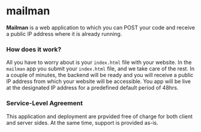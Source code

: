 # mailman

**Mailman** is a web application to which you can POST your code and receive a public IP address where it is already running.

### How does it work?

All you have to worry about is your `index.html` file with your website. In the `mailman` app you submit your `index.html` file, and we take care of the rest. In a couple of minutes, the backend will be ready and you will receive a public IP address from which your website will be accessible. You app will be live at the designated IP address for a predefined default period of 48hrs.

### Service-Level Agreement

This application and deployment are prpvided free of charge for both client and server sides.
At the same time, support is provided as-is.
